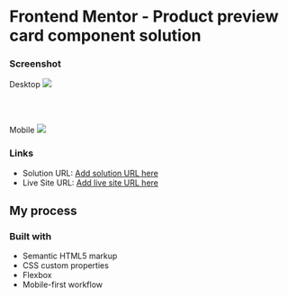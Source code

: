 # Frontend Mentor - Product preview card component solution


### Screenshot
Desktop
![](./images/Desktop_View.jpg)

<br><br>

Mobile
![](./images/Mobile.jpg)

### Links

- Solution URL: [Add solution URL here](https://your-solution-url.com)
- Live Site URL: [Add live site URL here](https://your-live-site-url.com)

## My process

### Built with

- Semantic HTML5 markup
- CSS custom properties
- Flexbox
- Mobile-first workflow


